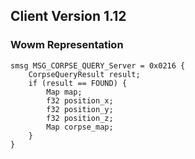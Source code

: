 ## Client Version 1.12

### Wowm Representation
```rust,ignore
smsg MSG_CORPSE_QUERY_Server = 0x0216 {
    CorpseQueryResult result;    
    if (result == FOUND) {        
        Map map;        
        f32 position_x;        
        f32 position_y;        
        f32 position_z;        
        Map corpse_map;        
    }    
}

```

